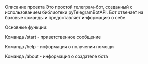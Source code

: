
Описание проекта
Это простой телеграм-бот, созданный с использованием библиотеки pyTelegramBotAPI. Бот отвечает на базовые команды и предоставляет информацию о себе.

Основные функции:

Команда /start - приветственное сообщение

Команда /help - информация о получении помощи

Команда /about - информация о создателе бота